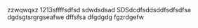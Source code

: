 zzwqwqxz
1213sffffsdfsd
sdwdsdsad
SDSdcdfsddsddfsdfsdfsa
dgdsgtsrgrgseafwe
dffsfsa
dfgdgdg
fgzrdgefw
